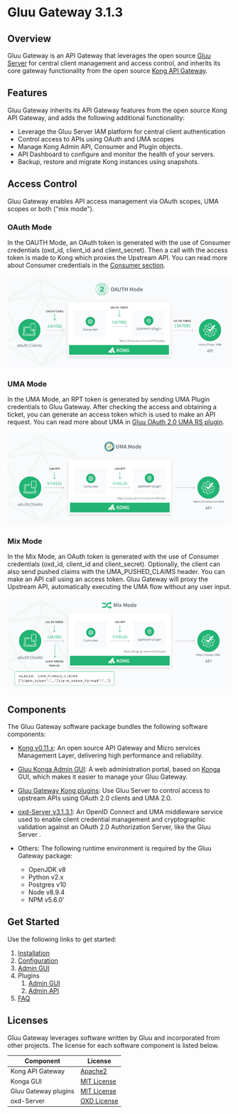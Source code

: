 # Gluu Gateway 3.1.3

## Overview

Gluu Gateway is an API Gateway that leverages the open source [Gluu Server](https://gluu.org/) for central client management and access control, and inherits its core gateway functionality from the open source [Kong API Gateway](https://konghq.com/kong-community-edition/). 
    

## Features
Gluu Gateway inherits its API Gateway features from the open source Kong API Gateway, and adds the following additional functionality:

- Leverage the Gluu Server IAM platform for central client authentication
- Control access to APIs using OAuth and UMA scopes
- Manage Kong Admin API, Consumer and Plugin objects.
- API Dashboard to configure and monitor the health of your servers.
- Backup, restore and migrate Kong instances using snapshots.    

## Access Control
Gluu Gateway enables API access management via OAuth scopes, UMA scopes or both ("mix mode"). 

### OAuth Mode
In the OAUTH Mode, an OAuth token is generated with the use of Consumer credentials (oxd_id, client_id and client_secret). Then a call with the access token is made to Kong which proxies the Upstream API. You can read more about Consumer credentials in the [Consumer section](./admin-gui.md#consumers).

![](img/diagram-oauth-mode.jpg)

### UMA Mode
In the UMA Mode, an RPT token is generated by sending UMA Plugin credentials to Gluu Gateway. After checking the access and obtaining a ticket, you can generate an access token which is used to make an API request. You can read more about UMA in [Gluu OAuth 2.0 UMA RS plugin](./plugin/api.md#gluu-oauth-20-uma-rs-plugin).

![](img/diagram-uma-mode.jpg)

### Mix Mode
In the Mix Mode, an OAuth token is generated with the use of Consumer credentials (oxd_id, client_id and client_secret). Optionally, the client can also send pushed claims with the UMA_PUSHED_CLAIMS header. You can make an API call using an access token. Gluu Gateway will proxy the Upstream API, automatically executing the UMA flow without any user input.

![](img/diagram-mix-mode.jpg)

## Components

The Gluu Gateway software package bundles the following software components:

- [Kong v0.11.x](https://getkong.org): An open source API Gateway and Micro services Management Layer, delivering high performance and reliability.

- [Gluu Konga Admin GUI](https://github.com/GluuFederation/gluu-gateway/tree/master/konga): A web administration portal, based on [Konga](https://github.com/pantsel/konga) GUI, which makes it easier to manage your Gluu Gateway.

- [Gluu Gateway Kong plugins](https://github.com/GluuFederation/gluu-gateway): Use Gluu Server to control access to upstream APIs using OAuth 2.0 clients and UMA 2.0.

- [oxd-Server v3.1.3.1](https://oxd.gluu.org): An OpenID Connect and UMA middleware service used to enable client credential management and cryptographic validation against an OAuth 2.0 Authorization Server, like the Gluu Server .

- Others: The following runtime environment is required by the Gluu Gateway package: 
    - OpenJDK v8
    - Python v2.x
    - Postgres v10
    - Node v8.9.4
    - NPM v5.6.0'
    
    
## Get Started

Use the following links to get started:  

1. [Installation](./installation.md)
1. [Configuration](./configuration.md)
1. [Admin GUI](./admin-gui.md)
1. Plugins
    1. [Admin GUI](./plugin/gui.md)
    2. [Admin API](./plugin/api.md)
1. [FAQ](./faq.md)

## Licenses

Gluu Gateway leverages software written by Gluu and incorporated from other projects. The license for each software component is listed below.

| Component | License |
|-----------|---------|
| Kong API Gateway | [Apache2]( http://www.apache.org/licenses/LICENSE-2.0) |
| Konga GUI | [MIT License](http://opensource.org/licenses/MIT) |
| Gluu Gateway plugins | [MIT License](http://opensource.org/licenses/MIT) |
| oxd-Server | [OXD License](https://github.com/GluuFederation/oxd/blob/master/LICENSE) |
